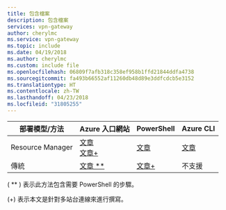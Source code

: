 ```yaml
---
title: 包含檔案
description: 包含檔案
services: vpn-gateway
author: cherylmc
ms.service: vpn-gateway
ms.topic: include
ms.date: 04/19/2018
ms.author: cherylmc
ms.custom: include file
ms.openlocfilehash: 06809f7afb318c358ef958b1ffd21844ddfa4738
ms.sourcegitcommit: fa493b66552af11260db48d89e3ddfcdcb5e3152
ms.translationtype: HT
ms.contentlocale: zh-TW
ms.lasthandoff: 04/23/2018
ms.locfileid: "31805255"
---
```

| **部署模型/方法** | **Azure 入口網站** | **PowerShell** | **Azure CLI** |
| --- | --- | --- | --- |
| Resource Manager |[文章](../articles/vpn-gateway/vpn-gateway-howto-site-to-site-resource-manager-portal.md)<br>[文章+](../articles/vpn-gateway/vpn-gateway-howto-multi-site-to-site-resource-manager-portal.md) |[文章](../articles/vpn-gateway/vpn-gateway-create-site-to-site-rm-powershell.md) | [文章](../articles/vpn-gateway/vpn-gateway-howto-site-to-site-resource-manager-cli.md) |
| 傳統 |[文章 ** ](../articles/vpn-gateway/vpn-gateway-howto-site-to-site-classic-portal.md) |[文章+](../articles/vpn-gateway/vpn-gateway-multi-site.md) | 不支援 |

( ** ) 表示此方法包含需要 PowerShell 的步驟。

(+) 表示本文是針對多站台連線來進行撰寫。
